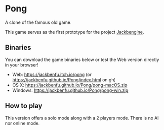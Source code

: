 # Pong
A clone of the famous old game.

This game serves as the first prototype for the project [Jackbengine](https://github.com/Jackbenfu/Jackbengine).

## Binaries
You can download the game binaries below or test the Web version directly in your browser!
- Web: https://jackbenfu.itch.io/pong (or https://jackbenfu.github.io/Pong/index.html on gh)
- OS X: https://jackbenfu.github.io/Pong/pong-macOS.zip
- Windows: https://jackbenfu.github.io/Pong/pong-win.zip

## How to play
This version offers a solo mode along with a 2 players mode. There is no AI nor online mode.
